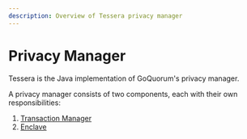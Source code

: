 ```yaml
---
description: Overview of Tessera privacy manager
---
```


# Privacy Manager

Tessera is the Java implementation of GoQuorum's privacy manager.

A privacy manager consists of two components, each with their own responsibilities:

1. [Transaction Manager](Transaction-manager.md)
2. [Enclave](Enclave.md)
